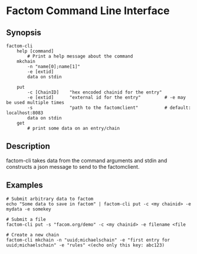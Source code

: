 Factom Command Line Interface
===

Synopsis
---
	factom-cli
		help [command]
			# Print a help message about the command
		mkchain
			-n "name[0];name[1]"
			-e [extid]
			data on stdin
			
		put
			-c [ChainID]	"hex encoded chainid for the entry"
			-e [extid]		"external id for the entry"			# -e may be used multiple times
			-s				"path to the factomclient"			# default: localhost:8083
			data on stdin
		get
			# print some data on an entry/chain

Description
---
factom-cli takes data from the command arguments and stdin and constructs a json message to send to the factomclient.

Examples
---
	# Submit arbitrary data to factom
	echo "Some data to save in factom" | factom-cli put -c <my chainid> -e mydata -e somekey
	
	# Submit a file
	factom-cli put -s "facom.org/demo" -c <my chainid> -e filename <file

	# Create a new chain
	factom-cli mkchain -n "uuid;michaelschain" -e "first entry for uuid;michaelschain" -e "rules" <(echo only this key: abc123)
